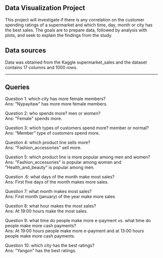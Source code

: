 ## Data Visualization Project
This project will investigate if there is any correlation on the customer spending ratings of a supermarket and which time, day, month or city has the best sales.
The goals are to prepare data, followed by analysis with plots, and seek to explain the findings from the study.

## Data sources
Data was obtained from the Kaggle supermarket_sales and the dataset contains 17 columns and 1000 rows.

****************************************************************************************************

## Queries

Question 1: which city has more female members?  
Ans: “Nypayitaw” has more more female members.

Question 2: who spends more? men or women?  
Ans: "Female" spends more.

Question 3: which types of customers spend more? member or normal?  
Ans: “Member” type of customers spend more.

Question 4: which product line sells more?  
Ans: "Fashion_accessories" sell more.

Question 5: which product line is more popular among men and women?  
Ans: "Fashion_accessories" is popular among women and "Health_and_beauty" is popular among men.

Question .6: what days of the month make most sales?  
Ans: First five days of the month makes more sales.

Question 7: what month makes most sales?  
Ans: First month (january) of the year make more sales

Question 8: what hour makes the most sales?  
Ans: At 19:00 hours make the most sales.

Question 9: what time do people make more e-payment vs. what time do people make more cash payments?  
Ans: At 19:00 hours people make more e-payment and at 13:00 hours people make more cash payments.

Question 10: which city has the best ratings?  
Ans: "Yangon" has the best ratings.
